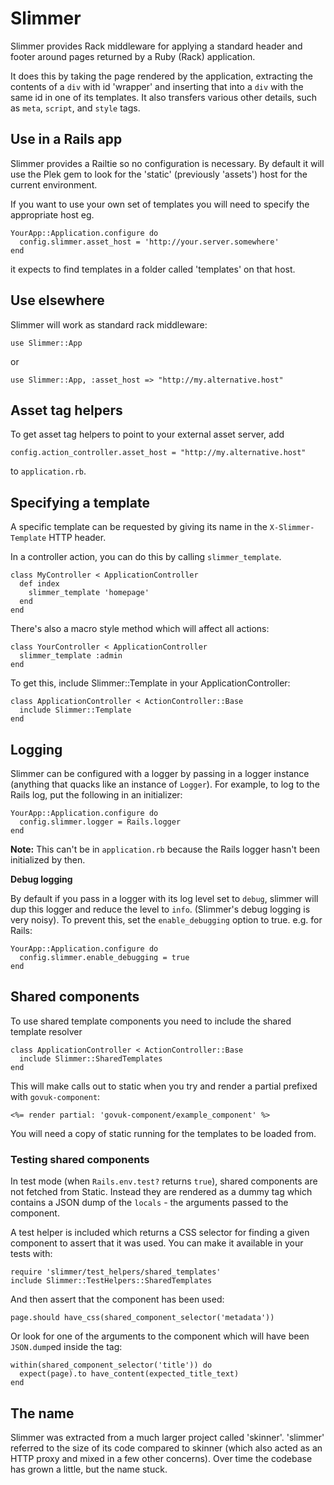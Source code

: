 # Slimmer

Slimmer provides Rack middleware for applying a standard header and footer around pages
returned by a Ruby (Rack) application.

It does this by taking the page rendered by the application, extracting the contents of
a `div` with id 'wrapper' and inserting that into a `div` with the same id in one of its
templates. It also transfers various other details, such as `meta`, `script`, and `style` tags.

## Use in a Rails app

Slimmer provides a Railtie so no configuration is necessary. By default it will use the
Plek gem to look for the 'static' (previously 'assets') host for the current environment.

If you want to use your own set of templates you will need to specify the appropriate host
eg.

    YourApp::Application.configure do
      config.slimmer.asset_host = 'http://your.server.somewhere'
    end

it expects to find templates in a folder called 'templates' on that host.

## Use elsewhere

Slimmer will work as standard rack middleware:

    use Slimmer::App

or

    use Slimmer::App, :asset_host => "http://my.alternative.host"

## Asset tag helpers

To get asset tag helpers to point to your external asset server, add

    config.action_controller.asset_host = "http://my.alternative.host"
    
to `application.rb`.

## Specifying a template

A specific template can be requested by giving its name in the `X-Slimmer-Template` HTTP header.

In a controller action, you can do this by calling `slimmer_template`.

    class MyController < ApplicationController
      def index
        slimmer_template 'homepage'
      end
    end

There's also a macro style method which will affect all actions:

    class YourController < ApplicationController
      slimmer_template :admin
    end

To get this, include Slimmer::Template in your ApplicationController:

    class ApplicationController < ActionController::Base
      include Slimmer::Template
    end

## Logging

Slimmer can be configured with a logger by passing in a logger instance
(anything that quacks like an instance of `Logger`). For example, to log
to the Rails log, put the following in an initializer:

    YourApp::Application.configure do
      config.slimmer.logger = Rails.logger
    end

**Note:** This can't be in `application.rb` because the Rails logger hasn't been initialized by then.

**Debug logging**

By default if you pass in a logger with its log level set to `debug`, slimmer will dup this logger and reduce the level to `info`. (Slimmer's debug logging is very noisy).  To prevent this, set the `enable_debugging` option to true.  e.g. for Rails:

    YourApp::Application.configure do
      config.slimmer.enable_debugging = true
    end

## Shared components

To use shared template components you need to include the shared template resolver

    class ApplicationController < ActionController::Base
      include Slimmer::SharedTemplates
    end

This will make calls out to static when you try and render a partial prefixed with `govuk-component`:

    <%= render partial: 'govuk-component/example_component' %>

You will need a copy of static running for the templates to be loaded from.

### Testing shared components

In test mode (when `Rails.env.test?` returns `true`), shared components are not
fetched from Static. Instead they are rendered as a dummy tag which contains a
JSON dump of the `locals` - the arguments passed to the component.

A test helper is included which returns a CSS selector for finding a given
component to assert that it was used. You can make it available in your tests
with:

    require 'slimmer/test_helpers/shared_templates'
    include Slimmer::TestHelpers::SharedTemplates

And then assert that the component has been used:

    page.should have_css(shared_component_selector('metadata'))

Or look for one of the arguments to the component which will have been
`JSON.dump`ed inside the tag:

    within(shared_component_selector('title')) do
      expect(page).to have_content(expected_title_text)
    end

## The name

Slimmer was extracted from a much larger project called 'skinner'. 'slimmer' referred to the size
of its code compared to skinner (which also acted as an HTTP proxy and mixed in a few other
concerns). Over time the codebase has grown a little, but the name stuck.
